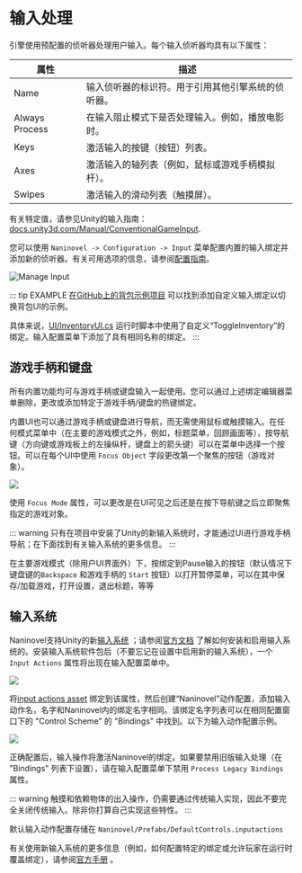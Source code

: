 # 输入处理

引擎使用预配置的侦听器处理用户输入。每个输入侦听器均具有以下属性：


属性 | 描述
--- | ---
Name | 输入侦听器的标识符。用于引用其他引擎系统的侦听器。
Always Process | 在输入阻止模式下是否处理输入。例如，播放电影时。
Keys | 激活输入的按键（按钮）列表。
Axes | 激活输入的轴列表（例如，鼠标或游戏手柄模拟杆）。
Swipes | 激活输入的滑动列表（触摸屏）。

有关特定值，请参见Unity的输入指南：[docs.unity3d.com/Manual/ConventionalGameInput](https://docs.unity3d.com/Manual/ConventionalGameInput.html).

您可以使用 `Naninovel -> Configuration -> Input` 菜单配置内置的输入绑定并添加新的侦听器。有关可用选项的信息，请参阅[配置指南](/zh/guide/configuration#输入)。

![Manage Input](https://i.gyazo.com/2f97539323c9fc36124e286856a36f84.png)

::: tip EXAMPLE
[在GitHub上的背包示例项目](https://github.com/Naninovel/Inventory) 可以找到添加自定义输入绑定以切换背包UI的示例。

具体来说，[UI/InventoryUI.cs](https://github.com/Naninovel/Inventory/blob/master/Assets/NaninovelInventory/Runtime/UI/InventoryUI.cs#L215) 运行时脚本中使用了自定义“ToggleInventory”的绑定。输入配置菜单下添加了具有相同名称的绑定。
:::

## 游戏手柄和键盘

所有内置功能均可与游戏手柄或键盘输入一起使用。您可以通过上述绑定编辑器菜单删除，更改或添加特定于游戏手柄/键盘的热键绑定。

内置UI也可以通过游戏手柄或键盘进行导航，而无需使用鼠标或触摸输入。在任何模式菜单中（在主要的游戏模式之外，例如，标题菜单，回顾画面等），按导航键（方向键或游戏板上的左操纵杆，键盘上的箭头键）可以在菜单中选择一个按钮。可以在每个UI中使用 `Focus Object` 字段更改第一个聚焦的按钮（游戏对象）。

![](https://i.gyazo.com/809d4c423d1696a075d5fb73370d48fa.png)

使用 `Focus Mode` 属性，可以更改是在UI可见之后还是在按下导航键之后立即聚焦指定的游戏对象。

::: warning
只有在项目中安装了Unity的新输入系统时，才能通过UI进行游戏手柄导航；在下面找到有关输入系统的更多信息。
:::

在主要游戏模式（除用户UI界面外）下，按绑定到Pause输入的按钮（默认情况下键盘键的`Backspace` 和游戏手柄的 `Start` 按钮）以打开暂停菜单，可以在其中保存/加载游戏，打开设置，退出标题，等等

## 输入系统

Naninovel支持Unity的新[输入系统](https://blogs.unity3d.com/2019/10/14/introducing-the-new-input-system/) ；请参阅[官方文档](https://docs.unity3d.com/Packages/com.unity.inputsystem@1.0/manual/Installation.html)        了解如何安装和启用输入系统的。安装输入系统软件包后（不要忘记在设置中启用新的输入系统），一个 `Input Actions` 属性将出现在输入配置菜单中。

![](https://i.gyazo.com/7c6d767c0f3443e1999fe14917080eb1.png)

将[input actions asset](https://docs.unity3d.com/Packages/com.unity.inputsystem@1.0/manual/ActionAssets.html?q=input%20actions%20asset) 绑定到该属性，然后创建“Naninovel”动作配置，添加输入动作名，名字和Naninovel内的绑定名字相同。该绑定名字列表可以在相同配置窗口下的 "Control Scheme" 的 "Bindings" 中找到。以下为输入动作配置示例。

![](https://i.gyazo.com/36d1951519e4f671509c7136a83d9958.png)

正确配置后，输入操作将激活Naninovel的绑定。如果要禁用旧版输入处理（在 "Bindings" 列表下设置），请在输入配置菜单下禁用 `Process Legacy Bindings` 属性。

::: warning
触摸和依赖物体的出入操作，仍需要通过传统输入实现，因此不要完全关闭传统输入。除非你打算自己实现这些特性。
:::

默认输入动作配置存储在 `Naninovel/Prefabs/DefaultControls.inputactions`

有关使用新输入系统的更多信息（例如，如何配置特定的绑定或允许玩家在运行时覆盖绑定），请参阅[官方手册](https://docs.unity3d.com/Packages/com.unity.inputsystem@1.0/manual) 。
